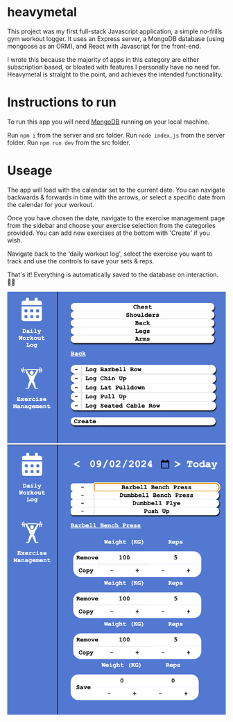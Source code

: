 # heavymetal

This project was my first full-stack Javascript application, a simple no-frills gym workout logger.
It uses an Express server, a MongoDB database (using mongoose as an ORM), and React with Javascript for the front-end.

I wrote this because the majority of apps in this category are either subscription based, or bloated with features I personally have no need for.
Heavymetal is straight to the point, and achieves the intended functionality.

# Instructions to run

To run this app you will need [MongoDB](https://www.mongodb.com/) running on your local machine.

Run `npm i` from the server and src folder.
Run `node index.js` from the server folder.
Run `npm run dev` from the src folder.

# Useage

The app will load with the calendar set to the current date. You can navigate backwards & forwards in time with the arrows, or select a specific date from the calendar for your workout.

Once you have chosen the date, navigate to the exercise management page from the sidebar and choose your exercise selection from the categories provided. You can add new exercises at the bottom with 'Create' if you wish.

Navigate back to the 'daily workout log', select the exercise you want to track and use the controls to save your sets & reps.

That's it! Everything is automatically saved to the database on interaction. 💪🏻

![alt text](mgmt.png)
![alt text](log.png)